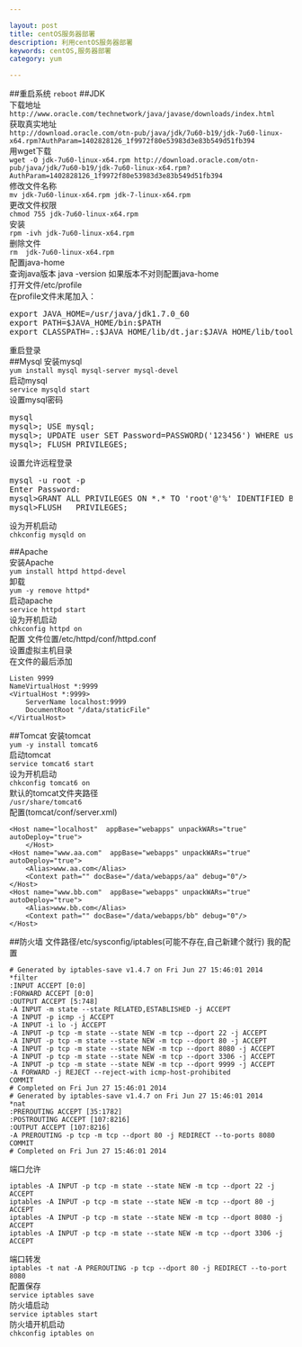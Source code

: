 ```yaml
---

layout: post
title: centOS服务器部署
description: 利用centOS服务器部署
keywords: centOS,服务器部署
category: yum

---
```


##重启系统
`reboot`
##JDK  
下载地址  
`http://www.oracle.com/technetwork/java/javase/downloads/index.html`     
获取真实地址   
`http://download.oracle.com/otn-pub/java/jdk/7u60-b19/jdk-7u60-linux-x64.rpm?AuthParam=1402828126_1f9972f80e53983d3e83b549d51fb394`  
用wget下载   
`wget -O jdk-7u60-linux-x64.rpm http://download.oracle.com/otn-pub/java/jdk/7u60-b19/jdk-7u60-linux-x64.rpm?AuthParam=1402828126_1f9972f80e53983d3e83b549d51fb394`  
修改文件名称       
`mv jdk-7u60-linux-x64.rpm jdk-7-linux-x64.rpm`  
更改文件权限       
`chmod 755 jdk-7u60-linux-x64.rpm `   
安装     
`rpm -ivh jdk-7u60-linux-x64.rpm`  
删除文件    
`rm  jdk-7u60-linux-x64.rpm`  
配置java-home  
查询java版本 java -version  如果版本不对则配置java-home   
打开文件/etc/profile    
在profile文件末尾加入：       
<pre>
export JAVA_HOME=/usr/java/jdk1.7.0_60  
export PATH=$JAVA_HOME/bin:$PATH   
export CLASSPATH=.:$JAVA_HOME/lib/dt.jar:$JAVA_HOME/lib/tools.jar  
</pre> 
重启登录       
##Mysql
安装mysql      
`yum install mysql mysql-server mysql-devel `     
启动mysql    
`service mysqld start `     
设置mysql密码    
<pre>
mysql
mysql>; USE mysql;   
mysql>; UPDATE user SET Password=PASSWORD('123456') WHERE user='root';   
mysql>; FLUSH PRIVILEGES;
</pre>   
设置允许远程登录      
<pre>
mysql -u root -p   
Enter Password: <your new password>   
mysql>GRANT ALL PRIVILEGES ON *.* TO 'root'@'%' IDENTIFIED BY '123456' WITH GRANT OPTION;   
mysql>FLUSH   PRIVILEGES;   
</pre>  
设为开机启动      
`chkconfig mysqld on ` 

##Apache   
安装Apache     
`yum install httpd httpd-devel`  
卸载    
`yum -y remove httpd*`  
启动apache  
`service httpd start`   
设为开机启动   
`chkconfig httpd on`    
配置 文件位置/etc/httpd/conf/httpd.conf  
设置虚拟主机目录  
在文件的最后添加  

	Listen 9999  
	NameVirtualHost *:9999  
	<VirtualHost *:9999>  
		ServerName localhost:9999  
		DocumentRoot "/data/staticFile"  
	</VirtualHost> 

##Tomcat
安装tomcat  
`yum -y install tomcat6`   
启动tomcat  
`service tomcat6 start `  
设为开机启动   
`chkconfig tomcat6 on`   
默认的tomcat文件夹路径  
`/usr/share/tomcat6`  
配置(tomcat/conf/server.xml)

	<Host name="localhost"  appBase="webapps" unpackWARs="true" autoDeploy="true">  
		</Host>  
	<Host name="www.aa.com"  appBase="webapps" unpackWARs="true" autoDeploy="true">  
        <Alias>www.aa.com</Alias>  
        <Context path="" docBase="/data/webapps/aa" debug="0"/>  
	</Host>  
	<Host name="www.bb.com"  appBase="webapps" unpackWARs="true" autoDeploy="true">  
        <Alias>www.bb.com</Alias>  
        <Context path="" docBase="/data/webapps/bb" debug="0"/>  
	</Host>  


##防火墙
文件路径/etc/sysconfig/iptables(可能不存在,自己新建个就行)
我的配置

	# Generated by iptables-save v1.4.7 on Fri Jun 27 15:46:01 2014  
	*filter  
	:INPUT ACCEPT [0:0]  
	:FORWARD ACCEPT [0:0]  
	:OUTPUT ACCEPT [5:748]  
	-A INPUT -m state --state RELATED,ESTABLISHED -j ACCEPT   
	-A INPUT -p icmp -j ACCEPT   
	-A INPUT -i lo -j ACCEPT   
	-A INPUT -p tcp -m state --state NEW -m tcp --dport 22 -j ACCEPT   
	-A INPUT -p tcp -m state --state NEW -m tcp --dport 80 -j ACCEPT   
	-A INPUT -p tcp -m state --state NEW -m tcp --dport 8080 -j ACCEPT   
	-A INPUT -p tcp -m state --state NEW -m tcp --dport 3306 -j ACCEPT   
	-A INPUT -p tcp -m state --state NEW -m tcp --dport 9999 -j ACCEPT   
	-A FORWARD -j REJECT --reject-with icmp-host-prohibited   
	COMMIT  
	# Completed on Fri Jun 27 15:46:01 2014  
	# Generated by iptables-save v1.4.7 on Fri Jun 27 15:46:01 2014  
	*nat  
	:PREROUTING ACCEPT [35:1782]  
	:POSTROUTING ACCEPT [107:8216]  
	:OUTPUT ACCEPT [107:8216]  
	-A PREROUTING -p tcp -m tcp --dport 80 -j REDIRECT --to-ports 8080   
	COMMIT  
	# Completed on Fri Jun 27 15:46:01 2014 
 
端口允许  

	iptables -A INPUT -p tcp -m state --state NEW -m tcp --dport 22 -j ACCEPT   
	iptables -A INPUT -p tcp -m state --state NEW -m tcp --dport 80 -j ACCEPT   
	iptables -A INPUT -p tcp -m state --state NEW -m tcp --dport 8080 -j ACCEPT   
	iptables -A INPUT -p tcp -m state --state NEW -m tcp --dport 3306 -j ACCEPT  

端口转发  
`iptables -t nat -A PREROUTING -p tcp --dport 80 -j REDIRECT --to-port 8080 `   
配置保存  
`service iptables save`    
防火墙启动  
`service iptables start`    
防火墙开机启动  
`chkconfig iptables on`  
